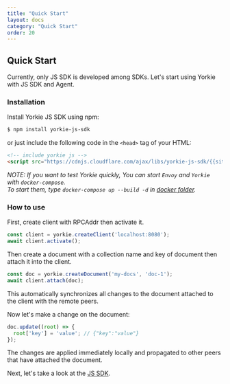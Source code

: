 ```yaml
---
title: "Quick Start"
layout: docs
category: "Quick Start"
order: 20
---
```


## Quick Start

Currently, only JS SDK is developed among SDKs. Let's start using Yorkie with JS SDK and Agent.

### Installation

Install Yorkie JS SDK using npm:

```bash
$ npm install yorkie-js-sdk
```

or just include the following code in the `<head>` tag of your HTML:
```html
<!-- include yorkie js -->
<script src="https://cdnjs.cloudflare.com/ajax/libs/yorkie-js-sdk/{{site.version}}/yorkie-js-sdk.js"></script>
```

*NOTE: If you want to test Yorkie quickly, You can start `Envoy` and `Yorkie` with `docker-compose`.<br>
To start them, type `docker-compose up --build -d` in [docker folder](https://github.com/yorkie-team/yorkie-js-sdk/docker).*

### How to use

First, create client with RPCAddr then activate it.
```javascript
const client = yorkie.createClient('localhost:8080');
await client.activate();
```

Then create a document with a collection name and key of document then attach it into the client.

```javascript
const doc = yorkie.createDocument('my-docs', 'doc-1');
await client.attach(doc);
```

This automatically synchronizes all changes to the document attached to the client with the remote peers.

Now let's make a change on the document:
```javascript
doc.update((root) => {
  root['key'] = 'value'; // {"key":"value"}
});
```

The changes are applied immediately locally and propagated to other peers that have attached the document.

Next, let's take a look at the [JS SDK](./js-sdk).

